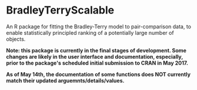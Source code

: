 # BradleyTerryScalable

An R package for fitting the Bradley-Terry model to pair-comparison data, to enable statistically principled ranking of a potentially large number of objects.

**Note: this package is currently in the final stages of development.  Some changes are likely in the user interface and documentation, especially, prior to the package's scheduled initial submission to CRAN in May 2017.**

**As of May 14th, the documentation of some functions does NOT currently match their updated arguemnts/details/values.**
